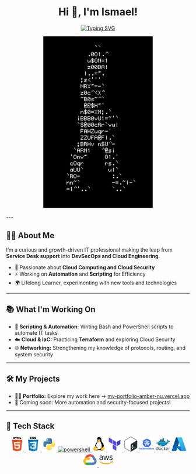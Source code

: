 <h1 align="center">Hi 👋, I'm Ismael!</h1>

<p align="center">
  <a href="https://git.io/typing-svg">
    <img src="https://readme-typing-svg.demolab.com?font=Fira+Code&weight=500&size=22&pause=1000&color=00F724&center=true&vCenter=true&width=800&lines=From+Service+Desk+to+DevSecOps;Building+Automation+with+Bash+%26+PowerShell;Cloud+Security+%26+Monitoring;Always+Learning+%26+Problem-Solving" alt="Typing SVG" />
  </a>
</p>
<p align="center">
  <img src="5TMy.gif" alt="man walking" width="300"/>
</p>
---

## 👨‍💻 About Me  
I’m a curious and growth-driven IT professional making the leap from **Service Desk support** into **DevSecOps and Cloud Engineering**.  
- 🔐 Passionate about **Cloud Computing and Cloud Security**
- ⚡ Working on **Automation** and **Scripting** for Efficiency  
- 🌍 Lifelong Learner, experimenting with new tools and technologies  

---

## 📚 What I'm Working On  
- 🌱 **Scripting & Automation:** Writing Bash and PowerShell scripts to automate IT tasks
- ☁️ **Cloud & IaC:** Practicing **Terraform** and exploring Cloud Security
- 🌐 **Networking:** Strengthening my knowledge of protocols, routing, and system security  

---

## 🛠️ My Projects  
- 👨‍💻 **Portfolio:** Explore my work here → [my-portfolio-amber-nu.vercel.app](https://my-portfolio-amber-nu.vercel.app/)  
- 📂 Coming soon: More automation and security-focused projects!  

---

## 🧰 Tech Stack  
<p align="center">
  <!-- HTML -->
  <a href="https://www.w3.org/html/" target="_blank" rel="noreferrer"> 
    <img src="https://raw.githubusercontent.com/devicons/devicon/master/icons/html5/html5-original-wordmark.svg" alt="html5" width="40" height="40"/> 
  </a>
  <!-- CSS -->
  <a href="https://www.w3schools.com/css/" target="_blank" rel="noreferrer"> 
    <img src="https://raw.githubusercontent.com/devicons/devicon/master/icons/css3/css3-original-wordmark.svg" alt="css3" width="40" height="40"/> 
  </a>
  <!-- Python -->
  <a href="https://www.python.org" target="_blank" rel="noreferrer"> 
    <img src="https://raw.githubusercontent.com/devicons/devicon/master/icons/python/python-original.svg" alt="python" width="40" height="40"/> 
  </a>
  <!-- PowerShell -->
  <a href="https://learn.microsoft.com/en-us/powershell/" target="_blank" rel="noreferrer"> 
    <img src="https://cdn.jsdelivr.net/gh/devicons/devicon/icons/powershell/powershell-original.svg" alt="powershell" width="40" height="40"/> 
  </a>
  <!-- Linux -->
  <a href="https://www.linux.org/" target="_blank" rel="noreferrer"> 
    <img src="https://raw.githubusercontent.com/devicons/devicon/master/icons/linux/linux-original.svg" alt="linux" width="40" height="40"/> 
  </a>
  <!-- Terraform -->
  <a href="https://www.terraform.io/" target="_blank" rel="noreferrer"> 
    <img src="https://raw.githubusercontent.com/devicons/devicon/master/icons/terraform/terraform-original.svg" alt="terraform" width="40" height="40"/> 
  </a>
  <!-- Shell -->
  <a href="https://www.gnu.org/software/bash/" target="_blank" rel="noreferrer"> 
    <img src="https://raw.githubusercontent.com/devicons/devicon/master/icons/bash/bash-original.svg" alt="bash" width="40" height="40"/> 
  </a>
  <!-- Kubernetes -->
  <a href="https://kubernetes.io/" target="_blank" rel="noreferrer"> 
    <img src="https://raw.githubusercontent.com/devicons/devicon/master/icons/kubernetes/kubernetes-plain-wordmark.svg" alt="kubernetes" width="40" height="40"/> 
  </a>
  <!-- Docker -->
  <a href="https://www.docker.com/" target="_blank" rel="noreferrer"> 
    <img src="https://raw.githubusercontent.com/devicons/devicon/master/icons/docker/docker-original-wordmark.svg" alt="docker" width="40" height="40"/> 
  </a>
  <!-- Azure -->
  <a href="https://azure.microsoft.com/" target="_blank" rel="noreferrer"> 
    <img src="https://raw.githubusercontent.com/devicons/devicon/master/icons/azure/azure-original.svg" alt="azure" width="40" height="40"/> 
  </a>
  <!-- Google Cloud -->
  <a href="https://cloud.google.com/" target="_blank" rel="noreferrer"> 
    <img src="https://raw.githubusercontent.com/devicons/devicon/master/icons/googlecloud/googlecloud-original.svg" alt="google cloud" width="40" height="40"/> 
  </a>
  <!-- AWS -->
  <a href="https://aws.amazon.com/" target="_blank" rel="noreferrer"> 
    <img src="https://raw.githubusercontent.com/devicons/devicon/master/icons/amazonwebservices/amazonwebservices-original-wordmark.svg" alt="aws" width="40" height="40"/> 
  </a>
</p>
